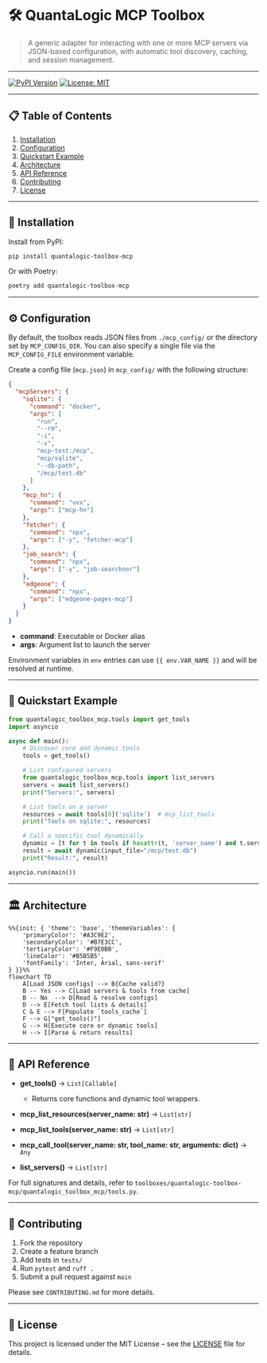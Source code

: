 # 🛠️ QuantaLogic MCP Toolbox

> A generic adapter for interacting with one or more MCP servers via JSON-based configuration, with automatic tool discovery, caching, and session management.

---

[![PyPI Version](https://img.shields.io/pypi/v/quantalogic-toolbox-mcp.svg)](https://pypi.org/project/quantalogic-toolbox-mcp)
[![License: MIT](https://img.shields.io/badge/License-MIT-blue.svg)](LICENSE)

---

## 📋 Table of Contents

1. [Installation](#installation)
2. [Configuration](#configuration)
3. [Quickstart Example](#quickstart-example)
4. [Architecture](#architecture)
5. [API Reference](#api-reference)
6. [Contributing](#contributing)
7. [License](#license)

---

## 🚀 Installation

Install from PyPI:

```bash
pip install quantalogic-toolbox-mcp
```

Or with Poetry:

```bash
poetry add quantalogic-toolbox-mcp
```

---

## ⚙️ Configuration

By default, the toolbox reads JSON files from `./mcp_config/` or the directory set by `MCP_CONFIG_DIR`. You can also specify a single file via the `MCP_CONFIG_FILE` environment variable.

Create a config file (`mcp.json`) in `mcp_config/` with the following structure:

```json
{
  "mcpServers": {
    "sqlite": {
      "command": "docker",
      "args": [
        "run",
        "--rm",
        "-i",
        "-v",
        "mcp-test:/mcp",
        "mcp/sqlite",
        "--db-path",
        "/mcp/test.db"
      ]
    },
    "mcp_hn": {
      "command": "uvx",
      "args": ["mcp-hn"]
    },
    "fetcher": {
      "command": "npx",
      "args": ["-y", "fetcher-mcp"]
    },
    "job_search": {
      "command": "npx",
      "args": ["-y", "job-searchoor"]
    },
    "edgeone": {
      "command": "npx",
      "args": ["edgeone-pages-mcp"]
    }
  }
}
```

- **command**: Executable or Docker alias
- **args**: Argument list to launch the server

Environment variables in `env` entries can use `{{ env.VAR_NAME }}` and will be resolved at runtime.

---

## 🏃 Quickstart Example

```python
from quantalogic_toolbox_mcp.tools import get_tools
import asyncio

async def main():
    # Discover core and dynamic tools
    tools = get_tools()

    # List configured servers
    from quantalogic_toolbox_mcp.tools import list_servers
    servers = await list_servers()
    print("Servers:", servers)

    # List tools on a server
    resources = await tools[0]('sqlite')  # mcp_list_tools
    print("Tools on sqlite:", resources)

    # Call a specific tool dynamically
    dynamic = [t for t in tools if hasattr(t, 'server_name') and t.server_name == 'sqlite'][0]
    result = await dynamic(input_file="/mcp/test.db")
    print("Result:", result)

asyncio.run(main())
```

---

## 🏛️ Architecture
```mermaid
%%{init: { 'theme': 'base', 'themeVariables': { 
    'primaryColor': '#A3C9E2', 
    'secondaryColor': '#B7E3CC', 
    'tertiaryColor': '#F9E0BB', 
    'lineColor': '#B5B5B5', 
    'fontFamily': 'Inter, Arial, sans-serif'
} }}%%
flowchart TD
    A[Load JSON configs] --> B{Cache valid?}
    B -- Yes --> C[Load servers & tools from cache]
    B -- No  --> D[Read & resolve configs]
    D --> E[Fetch tool lists & details]
    C & E --> F[Populate `tools_cache`]
    F --> G["get_tools()"]
    G --> H[Execute core or dynamic tools]
    H --> I[Parse & return results]
```

---

## 📖 API Reference

- **get_tools()** → `List[Callable]`
  - Returns core functions and dynamic tool wrappers.

- **mcp_list_resources(server_name: str)** → `List[str]`
- **mcp_list_tools(server_name: str)** → `List[str]`
- **mcp_call_tool(server_name: str, tool_name: str, arguments: dict)** → `Any`
- **list_servers()** → `List[str]`

For full signatures and details, refer to `toolboxes/quantalogic-toolbox-mcp/quantalogic_toolbox_mcp/tools.py`.

---

## 🤝 Contributing

1. Fork the repository
2. Create a feature branch
3. Add tests in `tests/`
4. Run `pytest` and `ruff .`
5. Submit a pull request against `main`

Please see `CONTRIBUTING.md` for more details.

---

## 📜 License

This project is licensed under the MIT License – see the [LICENSE](../../LICENSE) file for details.